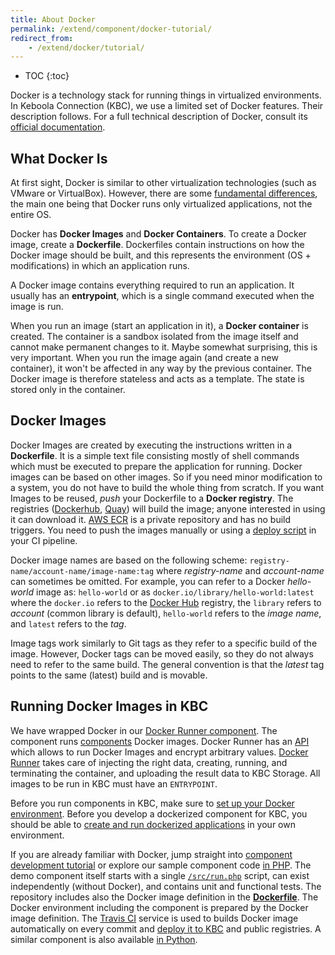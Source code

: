 ```yaml
---
title: About Docker
permalink: /extend/component/docker-tutorial/
redirect_from:
    - /extend/docker/tutorial/
---
```


* TOC
{:toc}

Docker is a technology stack for running things in virtualized environments. In Keboola Connection (KBC), we use a limited set of Docker features.
Their description follows. For a full technical description of Docker, consult its
[official documentation](https://docs.docker.com/).

## What Docker Is
At first sight, Docker is similar to other virtualization technologies (such as VMware or VirtualBox).
However, there are some [fundamental differences](https://docs.docker.com/engine/understanding-docker/),
the main one being that Docker runs only virtualized applications, not the entire OS.

Docker has **Docker Images** and **Docker Containers**. To create a Docker image, create a **Dockerfile**.
Dockerfiles contain instructions on how the Docker image should be built, and this represents the environment
(OS + modifications) in which an application runs.

A Docker image contains everything required to run an application. It usually has an **entrypoint**, which is
a single command executed when the image is run.

When you run an image (start an application in it), a **Docker container** is created. The container is a sandbox
isolated from the image itself and cannot make permanent changes to it. Maybe somewhat surprising, this is very important.
When you run the image again (and create a new container), it won't be affected in any way by the previous
container. The Docker image is therefore stateless and acts as a template. The state is stored only in the container.

## Docker Images
Docker Images are created by executing the instructions written in a **Dockerfile**. It is a simple text
file consisting mostly of shell commands which must be executed to prepare the application for running.
Docker images can be based on other images. So if
you need minor modification to a system, you do not have to build the whole thing from scratch. If you want Images to be
reused, *push* your Dockerfile to a **Docker registry**. The registries ([Dockerhub](https://hub.docker.com/),
[Quay](https://quay.io/)) will build the image; anyone interested in using it can download it.
[AWS ECR](https://aws.amazon.com/ecr/) is a private repository and has no build triggers. You need to push the images manually or
using a [deploy script](/extend/component/deployment/) in your CI pipeline.

Docker image names are based on the following scheme: `registry-name/account-name/image-name:tag` where _registry-name_
and _account-name_ can sometimes be omitted. For example, you can refer to a Docker _hello-world_ image as: `hello-world`
or as `docker.io/library/hello-world:latest`
where the `docker.io` refers to the [Docker Hub](https://hub.docker.com/) registry,
the `library` refers to _account_ (common library is default), `hello-world` refers to the _image name_,
and `latest` refers to the _tag_.

Image tags work similarly to Git tags as they refer to a specific build of the image. However, Docker tags can be moved
easily, so they do not always need to refer to the same build. The general convention is that the *latest*
tag points to the same (latest) build and is movable.

## Running Docker Images in KBC
We have wrapped Docker in our [Docker Runner component](/extend/docker-runner/). The component
runs [components](/extend/component/) Docker images. Docker Runner
has an [API](/extend/docker-runner/#api)
which allows to run Docker Images and encrypt arbitrary values.
[Docker Runner](/extend/docker-runner/) takes
care of injecting the right data, creating, running, and terminating the container, and uploading
the result data to KBC Storage. All images to be run in KBC must have an `ENTRYPOINT`.

Before you run components in KBC, make sure to
[set up your Docker environment](/extend/component/docker-tutorial/setup/).
Before you develop a dockerized component for KBC, you should be able to
[create and run dockerized applications](/extend/component/docker-tutorial/howto/) in your own environment.

If you are already familiar with Docker, jump straight into [component development tutorial](/extend/component/tutorial/)
or explore our sample component code [in PHP](https://github.com/keboola/docker-demo-app).
The demo component itself starts with a single
[`/src/run.php`](https://github.com/keboola/docker-demo-app/blob/master/run.php) script,
can exist independently (without Docker), and contains unit and functional tests.
The repository includes also the Docker image definition in the
[**Dockerfile**](https://github.com/keboola/docker-demo-app/blob/master/Dockerfile). The Docker environment including the component
is prepared by the Docker image definition. The [Travis CI](https://docs.travis-ci.com/) service is used to builds Docker image automatically on every commit and
[deploy it to KBC](/extend/component/deployment/) and public registries.
A similar component is also available [in Python](https://github.com/keboola/python-custom-application-text-splitter).
